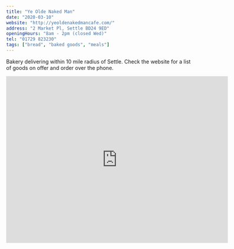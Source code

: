 ```yaml
---
title: "Ye Olde Naked Man"
date: "2020-03-10"
website: "http://yeoldenakedmancafe.com/"
address: "2 Market Pl, Settle BD24 9ED"
openingHours: "8am - 2pm (closed Wed)"
tel: "01729 823230"
tags: ["bread", "baked goods", "meals"]
---
```


Bakery delivering within 10 mile radius of Settle. Check the website for a list of goods on offer and order over the phone.

<iframe src="https://www.google.com/maps/embed?pb=!1m18!1m12!1m3!1d2341.282389018222!2d-2.2795408843562814!3d54.06873532805648!2m3!1f0!2f0!3f0!3m2!1i1024!2i768!4f13.1!3m3!1m2!1s0x487c77da2819313d%3A0x34e1245639f973d1!2sYe%20Olde%20Naked%20Man%20Cafe!5e0!3m2!1sen!2suk!4v1586782723718!5m2!1sen!2suk" width="600" height="450" frameborder="0" style="border:0;" allowfullscreen="" aria-hidden="false" tabindex="0"></iframe>
